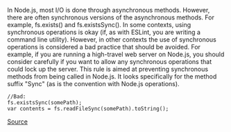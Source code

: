 In Node.js, most I/O is done through asynchronous methods. However, there are often synchronous versions of the asynchronous methods. For example, fs.exists() and fs.existsSync(). In some contexts, using synchronous operations is okay (if, as with ESLint, you are writing a command line utility). However, in other contexts the use of synchronous operations is considered a bad practice that should be avoided. For example, if you are running a high-travel web server on Node.js, you should consider carefully if you want to allow any synchronous operations that could lock up the server. This rule is aimed at preventing synchronous methods from being called in Node.js. It looks specifically for the method suffix "Sync" (as is the convention with Node.js operations).

```
//Bad:
fs.existsSync(somePath);
var contents = fs.readFileSync(somePath).toString();
```

[Source](http://eslint.org/docs/rules/no-sync)
